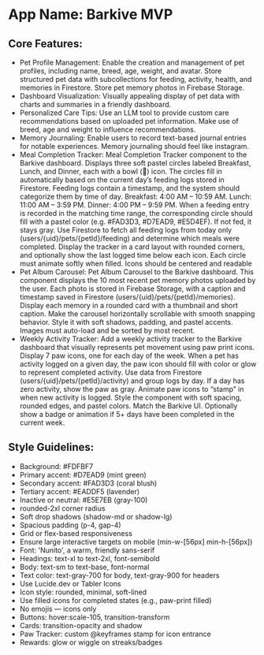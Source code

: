 # **App Name**: Barkive MVP

## Core Features:

- Pet Profile Management: Enable the creation and management of pet profiles, including name, breed, age, weight, and avatar. Store structured pet data with subcollections for feeding, activity, health, and memories in Firestore. Store pet memory photos in Firebase Storage.
- Dashboard Visualization: Visually appealing display of pet data with charts and summaries in a friendly dashboard.
- Personalized Care Tips: Use an LLM tool to provide custom care recommendations based on uploaded pet information. Make use of breed, age and weight to influence recommendations.
- Memory Journaling: Enable users to record text-based journal entries for notable experiences. Memory journaling should feel like instagram.
- Meal Completion Tracker: Meal Completion Tracker component to the Barkive dashboard. Displays three soft pastel circles labeled Breakfast, Lunch, and Dinner, each with a bowl (🥣) icon. The circles fill in automatically based on the current day’s feeding logs stored in Firestore. Feeding logs contain a timestamp, and the system should categorize them by time of day. Breakfast: 4:00 AM – 10:59 AM. Lunch: 11:00 AM – 3:59 PM. Dinner: 4:00 PM – 9:59 PM. When a feeding entry is recorded in the matching time range, the corresponding circle should fill with a pastel color (e.g. #FAD3D3, #D7EAD9, #E5D4EF). If not fed, it stays gray. Use Firestore to fetch all feeding logs from today only (users/{uid}/pets/{petId}/feeding) and determine which meals were completed. Display the tracker in a card layout with rounded corners, and optionally show the last logged time below each icon. Each circle must animate softly when filled. Icons should be centered and readable
- Pet Album Carousel: Pet Album Carousel to the Barkive dashboard. This component displays the 10 most recent pet memory photos uploaded by the user. Each photo is stored in Firebase Storage, with a caption and timestamp saved in Firestore (users/{uid}/pets/{petId}/memories). Display each memory in a rounded card with a thumbnail and short caption. Make the carousel horizontally scrollable with smooth snapping behavior. Style it with soft shadows, padding, and pastel accents. Images must auto-load and be sorted by most recent.
- Weekly Activity Tracker: Add a weekly activity tracker to the Barkive dashboard that visually represents pet movement using paw print icons. Display 7 paw icons, one for each day of the week. When a pet has activity logged on a given day, the paw icon should fill with color or glow to represent completed activity. Use data from Firestore (users/{uid}/pets/{petId}/activity) and group logs by day. If a day has zero activity, show the paw as gray. Animate paw icons to “stamp” in when new activity is logged. Style the component with soft spacing, rounded edges, and pastel colors. Match the Barkive UI. Optionally show a badge or animation if 5+ days have been completed in the current week.

## Style Guidelines:

- Background: #FDFBF7
- Primary accent: #D7EAD9 (mint green)
- Secondary accent: #FAD3D3 (coral blush)
- Tertiary accent: #EADDF5 (lavender)
- Inactive or neutral: #E5E7EB (gray-100)
- rounded-2xl corner radius
- Soft drop shadows (shadow-md or shadow-lg)
- Spacious padding (p-4, gap-4)
- Grid or flex-based responsiveness
- Ensure large interactive targets on mobile (min-w-[56px] min-h-[56px])
- Font: 'Nunito', a warm, friendly sans-serif
- Headings: text-xl to text-2xl, font-semibold
- Body: text-sm to text-base, font-normal
- Text color: text-gray-700 for body, text-gray-900 for headers
- Use Lucide.dev or Tabler Icons
- Icon style: rounded, minimal, soft-lined
- Use filled icons for completed states (e.g., paw-print filled)
- No emojis — icons only
- Buttons: hover:scale-105, transition-transform
- Cards: transition-opacity and shadow
- Paw Tracker: custom @keyframes stamp for icon entrance
- Rewards: glow or wiggle on streaks/badges